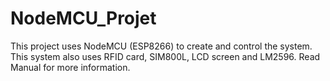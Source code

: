 # NodeMCU_Projet
This project uses NodeMCU (ESP8266) to create and control the system. This system also uses RFID card, SIM800L, LCD screen and LM2596.
Read Manual for more information.  
